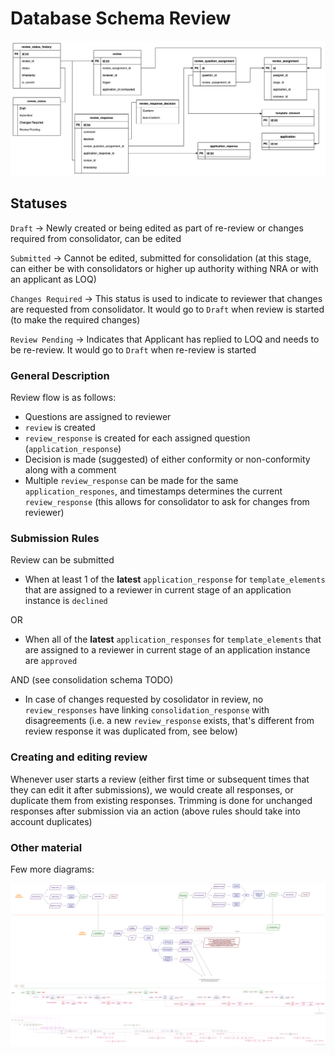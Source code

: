 # Database Schema Review

![Database Schema](images/database-schema-review.png)

## Statuses

`Draft` -> Newly created or being edited as part of re-review or changes required from consolidator, can be edited

`Submitted` -> Cannot be edited, submitted for consolidation (at this stage, can either be with consolidators or higher up authority withing NRA or with an applicant as LOQ)

`Changes Required` -> This status is used to indicate to reviewer that changes are requested from consolidator. It would go to `Draft` when review is started (to make the required changes)

`Review Pending` -> Indicates that Applicant has replied to LOQ and needs to be re-review. It would go to `Draft` when re-review is started

### General Description

Review flow is as follows:

- Questions are assigned to reviewer
- `review` is created
- `review_response` is created for each assigned question (`application_response`)
- Decision is made (suggested) of either conformity or non-conformity along with a comment
- Multiple `review_response` can be made for the same `application_respones`, and timestamps determines the current `review_response` (this allows for consolidator to ask for changes from reviewer)

### Submission Rules

Review can be submitted

- When at least 1 of the **latest** `application_response` for `template_elements` that are assigned to a reviewer in current stage of an application instance is `declined`

OR

- When all of the **latest** `application_responses` for `template_elements` that are assigned to a reviewer in current stage of an application instance are `approved`

AND (see consolidation schema TODO)

- In case of changes requested by cosolidator in review, no `review_responses` have linking `consolidation_response` with disagreements (i.e. a new `review_response` exists, that's different from review response it was duplicated from, see below)

### Creating and editing review

Whenever user starts a review (either first time or subsequent times that they can edit it after submissions), we would create all responses, or duplicate them from existing responses. Trimming is done for unchanged responses after submission via an action (above rules should take into account duplicates)

### Other material

Few more diagrams:

![Review Diagram](images/review-diagram.png)
![Review Schema Flow with Consolidation](images/consolidation-flow-with-schema-example.png)
![Complex Review Schema Flow with Consolidation](images/consolidation-flow-with-schema-example-complex.png)
